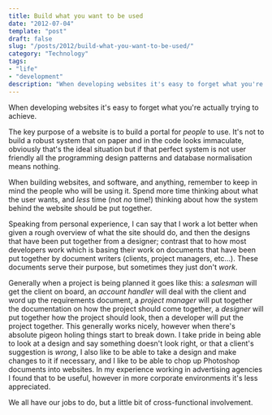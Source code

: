 ```yaml
---
title: Build what you want to be used
date: "2012-07-04"
template: "post"
draft: false
slug: "/posts/2012/build-what-you-want-to-be-used/"
category: "Technology"
tags:
- "life"
- "development"
description: "When developing websites it's easy to forget what you're actually trying to achieve."
---
```

When developing websites it's easy to forget what you're actually trying to achieve.

The key purpose of a website is to build a portal for *people* to use.  It's not to build a robust system that on paper and in the code looks immaculate, obviously that's the ideal situation but if that perfect system is not user friendly all the programming design patterns and database normalisation means nothing.

When building websites, and software, and anything, remember to keep in mind the people who will be using it.  Spend more time thinking about what the user wants, and *less* time (not *no* time!) thinking about how the system behind the website should be put together.

Speaking from personal experience, I can say that I work a lot better when given a rough overview of what the site should do, and then the designs that have been put together from a designer; contrast that to how most developers work which is basing their work on documents that have been put together by document writers (clients, project managers, etc...).  These documents serve their purpose, but sometimes they just don't *work*.

Generally when a project is being planned it goes like this: a *salesman* will get the client on board, an *account handler* will deal with the client and word up the requirements document, a *project manager* will put together the documentation on how the project should come together, a *designer* will put together how the project should look, then a developer will put the project together.  This generally works nicely, however when there's absolute pigeon holing things start to break down.  I take pride in being able to look at a design and say something doesn't look right, or that a client's suggestion is *wrong*, I also like to be able to take a design and make changes to it if necessary, and I like to be able to chop up Photoshop documents into websites. In my experience working in advertising agencies I found that to be useful, however in more corporate environments it's less appreciated.

We all have our jobs to do, but a little bit of cross-functional involvement.